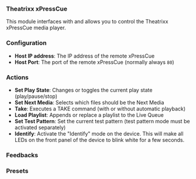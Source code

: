 ### Theatrixx xPressCue

This module interfaces with and allows you to control the Theatrixx xPressCue media player.

### Configuration 

  - **Host IP address**: The IP address of the remote xPressCue
  - **Host Port**: The port of the remote xPressCue (normally always `80`)

### Actions

  - **Set Play State**: Changes or toggles the current play state (play/pause/stop)
  - **Set Next Media**: Selects which files should be the Next Media
  - **Take**: Executes a TAKE command (with or without automatic playback)
  - **Load Playlist**: Appends or replace a playlist to the Live Queue
  - **Set Test Pattern**: Set the current test pattern (test pattern mode must be activated separately)
  - **Identify**: Activate the "Identify" mode on the device. This will make all LEDs on the front panel of the device to blink white for a few seconds.

### Feedbacks


### Presets


